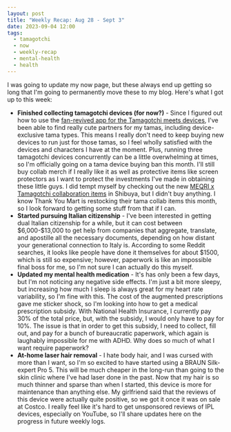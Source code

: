 ```yaml
---
layout: post
title: "Weekly Recap: Aug 28 - Sept 3"
date: 2023-09-04 12:00
tags:
  - tamagotchi
  - now
  - weekly-recap
  - mental-health
  - health
---
```


I was going to update my now page, but these always end up getting so long that I'm going to permanently move these to my blog. Here's what I got up to this week:

<!--excerpt-->
<ul>
  <li>
    <b>Finished collecting tamagotchi devices (for now?)</b> - Since I figured out how to use the <a target="_blank" href="https://mixing-meets.com/">fan-revived app for the Tamagotchi meets devices</a>, I've been able to find really cute partners for my tamas, including device-exclusive tama types. This means I really don't need to keep buying new devices to run just for those tamas, so I feel wholly satisfied with the devices and characters I have at the moment. Plus, running three tamagotchi devices concurrently can be a little overwhelming at times, so I'm officially going on a tama device buying ban this month. I'll still buy collab merch if I really like it as well as protective items like screen protectors as I want to protect the investments I've made in obtaining these little guys. I did tempt myself by checking out the new <a target="_blank" href="https://meqri.com/shop/pages/tamagotchi_lp">MEQRI x Tamagotchi collaboration items</a> in Shibuya, but I didn't buy anything. I know Thank You Mart is restocking their tama collab items this month, so I look forward to getting some stuff from that if I can.
  </li>
  <li>
    <b>Started pursuing Italian citizenship</b> - I've been interested in getting dual Italian citizenship for a while, but it can cost between $6,000-$13,000 to get help from companies that aggregate, translate, and apostille all the necessary documents, depending on how distant your generational connection to Italy is. According to some Reddit searches, it looks like people have done it themselves for about $1500, which is still so expensive; however, paperwork is like an impossible final boss for me, so I'm not sure I can actually do this myself.
  </li>
  <li>
    <b>Updated my mental health medication</b> - It's has only been a few days, but I'm not noticing any negative side effects. I'm just a bit more sleepy, but increasing how much I sleep is always great for my heart rate variability, so I'm fine with this. The cost of the augmented prescriptions gave me sticker shock, so I'm looking into how to get a medical prescription subsidy. With National Health Insurance, I currently pay 30% of the total price, but, with the subsidy, I would only have to pay for 10%. The issue is that in order to get this subsidy, I need to collect, fill out, and pay for a bunch of bureaucratic paperwork, which again is laughably impossible for me with ADHD. Why does so much of what I want require paperwork?
  </li>
  <li>
    <b>At-home laser hair removal</b> - I hate body hair, and I was cursed with more than I want, so I'm so excited to have started using a BRAUN Silk-expert Pro 5. This will be much cheaper in the long-run than going to the skin clinic where I've had laser done in the past. Now that my hair is so much thinner and sparse than when I started, this device is more for maintenance than anything else. My girlfriend said that the reviews of this device were actually quite positive, so we got it once it was on sale at Costco. I really feel like it's hard to get unsponsored reviews of IPL devices, especially on YouTube, so I'll share updates here on the progress in future weekly logs.
  </li>
</ul>
